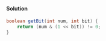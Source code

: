 #### Solution

```java
boolean getBit(int num, int bit) {
    return (num & (1 << bit)) != 0;
}
```
